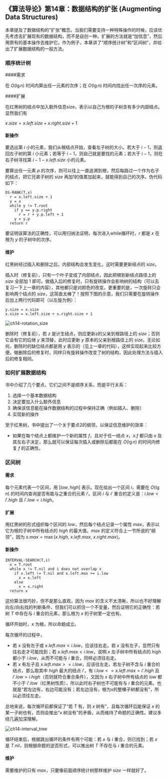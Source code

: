 ## 《算法导论》第14章：数据结构的扩张 (Augmenting Data Structures)

本章提及了数据结构的“扩张”概念。当我们需要支持一种特殊操作的时候，应该优先考虑去扩展现有的数据结构，而不是自创一种。扩展的方法就是“加信息”，然后用原有的基本操作去维护它。作为例子，本章讲了“顺序统计树”和“区间树”，并给出了扩展数据结构的一般方法。

### 顺序统计树

####需求

在 $O(\lg{n})$ 时间内算出任一元素的次序；在 $O(\lg{n})$ 时间内找出任一次序的元素。

####扩展

在红黑树的结点中加入额外信息size，表示以自己为根的子树含有多少内部结点。显然我们有

$x.size=x.left.size+x.right.size+1$

#### 新操作

要选出第 $i$ 小的元素，我们从根结点开始，查看左子树的大小。若大于 $i-1$，则返回左子树的第 $i$ 小元素；若等于 $i-1$，则自己就是要找的元素；若大于 $i-1$，则在右子树寻找第 $i-1-x.left.size$ 小的元素。

要算出任一元素 $p$ 的次序，则可以往上一直追溯到根，然后每路过一个作为右子的结点，把它兄弟子树的 $size$ 再加1的值累加起来，就能得到自己的次序。伪代码如下：

```pseudocode
OS-RANK(T,x)
  r = x.left.size + 1
  y = x
  while y != T.root
    if y == y.p.right
      r = r + y.p.left + 1
    y = y.p
  return r
```

要证明该算法的正确性，可以用归纳法证明，每次进入while循环时，$r$ 都是 $x$ 在根为 $y$ 的子树中的次序。

#### 维护

红黑树经过插入和删除之后，内部结构会发生变化，这时需要更新结点的 $size$。

插入时（修复前），只有一个叶子变成了内部结点，因此把根到新结点路径上的 $size$ 全部加 1 即可。做插入后的修复时，只有旋转操作会影响树的结构（可以去复习一下上一章的内容），其他都只是对颜色的改变。更重要的是，一次旋转只会影响两个结点的 $size$，这简直太棒了！按照下图的示意，我们只需要在旋转操作后加上两行代码即可（以左旋为例）：

```pseudocode
y.size = x.size
x.size = x.left.size + x.right.size + 1
```

![ch14-rotation_size](https://daichao1997.github.io/pic/itoa/ch14-rotation_size.png)

删除时（修复前），若 $z$ 是计生结点，则应更新z的父亲到根路径上的 $size$；否则它会有它的后继 $y$ 来顶替，此时应更新 $y$ 原本的父亲到根路径上的 $size$。无论如何，删除时的缺位结点都是用 $y$ 表示的（见上一章的代码），这样实现起来比较方便。做删除后的修复时，同样只有旋转操作改变了树的结构，因此处理方法与插入后的修复相同。

### 如何扩展数据结构

书中介绍了几个要点，它们之间不是顺序关系，而是平行关系：

1. 选择一个基本数据结构
2. 决定要加入什么额外信息
3. 确保该信息能在操作数据结构的过程中保持正确（例如插入、删除）
4. 实现新的操作

至于红黑树，书中提出了一个关于要点2的纲领，以保证信息维护的效率：

- 如果在每个结点上都维护一个新的属性 $f$，且对于任一结点 $x$，$x.f$ 都只由 $x$ 及其左右子决定，那么就可以保证每次插入或删除后都能在 $O(\lg{n})$ 的时间内修复 $f$ 的正确性。

### 区间树

#### 需求

每个元素代表一个区间，用 $[low,high]$ 表示。现在给出一个区间 $i$，需要在 $O(\lg{n})$ 的时间内查询是否有能与之重合的元素 $i'$。区间 $i$ 与 $i'$ 重合的定义是：$i.low < i'.high$ 且 $i'.low < i.high$。

#### 扩展

用红黑树的形式组织每个区间的 $low$，然后每个结点记录一个属性 $max$，表示以它为根的子树中所有结点的 $high$ 的最大值。$max$ 的定义符合上一节所说的“纲领”，因为 $x.max=\max(x.high,\ x.left.max,\ x.right.max)$。

#### 新操作

```pseudocode
INTERVAL-SEARCH(T,i)
  x = T.root
  while x != T.nil and i does not overlap x
    if x.left != T.nil and x.left.max >= i.low
      x = x.left
    else
      x = x.right
  return x
```

这份算法很巧妙，但不是那么直观，因为 $max$ 的含义不太清晰，所以也不好理解向左/向右找的判断条件，但我们可以抓住一个不变量，然后证明它的正确性：若树 $T$ 中存在与 $i$ 重合的元素，那么根为 $x$ 的子树里一定也有。

循环开始时，$x$ 为根，所以命题成立。

每次循环的过程中，

- 若 $x$ 没有左子或 $x.left.max < i.low$，应该往右走。若 $x$ 没有左子，显然只有往右走才可能找到；若 $x.left.max < i.low$，说明 $x$ 左子树中所有结点的 $high$ 都小于 $i.low$，从而不可能与 $i$ 重合，同样必须往右走。
- 若 $x$ 有左子且 $x.left.max >= i.low$，应该往左走。若左子树不含与 $i$ 重合的结点，那么取其中 $high$ 最大的结点 $i'$，有 $i.low<=x.left.max=i'.high$ 且 $i'.low>i.high$（否则就符合重合条件），又因为 $x$ 右子树中所有结点的 $low$ 都不小于 $i'.low$（红黑树性质），所以此时右子树也不可能有与 $i$ 重合的元素。也就是“若左边有，右边可能没有；若左边没有，根为x的整棵子树都没有”，所以必须往左走。

总地来说，每次循环前都保证了“若 $T$ 有，则 $x$ 树有”，且每次循环后能保证 $x$ 的某一子树也有，否则会推出“$x$ 树没有”的矛盾，从而维持了命题的正确性。建议多绕几遍加深理解。

![ch14-interval_tree](https://daichao1997.github.io/pic/itoa/ch14-interval_tree.png)

循环结束后，根据跳出循环的条件有两个可能：若 $x$ 与 $i$ 重合，则已找到；若 $x$ 是 $T.nil$，则根据命题的逆否形式，可以推出树 $T$ 不存在与 $i$ 重合的元素。

#### 维护

需要维护的只有 $max$，只要像前面顺序统计树那样维护 $size$ 一样就好了。